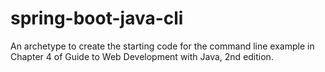 # spring-boot-java-cli
An archetype to create the starting code for the command line example in Chapter 4 of Guide to Web Development with Java, 2nd edition.
